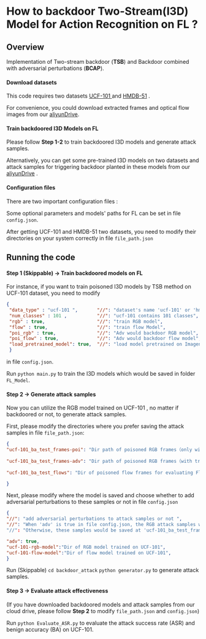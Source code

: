 # How to backdoor Two-Stream(I3D) Model for Action Recognition on FL ?
 
 ## Overview
Implementation of Two-stream backdoor (**TSB**) and Backdoor combined with adversarial perturbations (**BCAP**).  

#### Download datasets
This code requires two datasets  [UCF-101 ](http://crcv.ucf.edu/data/UCF101.php) and [HMDB-51](https://serre-lab.clps.brown.edu/resource/hmdb-a-large-human-motion-database/) .  

 For convenience, you could download extracted frames and optical flow images from our [aliyunDrive](https://www.aliyundrive.com/drive/).

#### Train backdoored I3D Models on FL
Please follow **Step 1-2**  to train backdoored I3D models and generate attack samples. 

 Alternatively, you can get some pre-trained I3D models on two datasets and  attack samples for triggering backdoor planted in these models from our [aliyunDrive](https://www.aliyundrive.com/drive/) .


#### Configuration files 
There are two important configuration files :

Some optional parameters and models' paths for FL can be set in file `config.json`. 

After  getting UCF-101 and HMDB-51 two datasets, you need to modify their directories  on your system correctly in file `file_path.json`

## Running the code
#### Step 1 (Skippable) -> Train backdoored models on FL
For instance, if you want to train poisoned I3D models by TSB method on UCF-101 dataset, you need to modify 
```json
{
 "data_type" : "ucf-101 ",       "//": "dataset's name 'ucf-101' or 'hmdb-51' ",
 "num_classes" : 101 ,           "//": "ucf-101 contains 101 classes",
 "rgb" : true,                   "//": "train RGB model",
 "flow" : true,                  "//": "train flow Model",
 "poi_rgb" : true,               "//": "Adv would backdoor RGB model",
 "poi_flow" : true,              "//": "Adv would backdoor flow model",
 "load_pretrained_model": true,  "//": "load model pretrained on Imagenet"
 }
 ```
 in file `config.json`.   

Run `python main.py` to train the I3D models which would be saved in folder `FL_Model`.

#### Step 2  -> Generate attack samples
Now you can utilize  the RGB model trained on UCF-101 , no matter if backdoored or not,   to generate attack samples.

First, please modify the directories where you prefer saving the attack samples in file  `file_path.json`:
```json
{ 
"ucf-101_ba_test_frames-poi": "Dir path of poisoned RGB frames（only with trigger) for evaluating RGB model's ASR",  
 
"ucf-101_ba_test_frames-adv": "Dir path of poisoned RGB frames（with trigger and adv-perturbation) for evaluating RGB model's ASR",  
  
"ucf-101_ba_test_flows": "Dir of poisoned flow frames for evaluating Flow model's ASR",

}
```

Next, please modify where the model is saved and choose whether to add adversarial perturbations to these samples or not in file `config.json`
```json
{
"//": "add adversarial perturbations to attack samples or not ",
"//": "When 'adv' is true in file config.json, the RGB attack samples would be saved at 'ucf-101_ba_test_frames-adv'. "
"//": "Otherwise, these samples would be saved at 'ucf-101_ba_test_frames-poi'",

"adv": true,
"ucf-101-rgb-model":"Dir of RGB model trained on UCF-101",  
"ucf-101-flow-model":"Dir of flow model trained on UCF-101",
}

```
Run (Skippable) 
`cd backdoor_attack`
`python generator.py`
 to generate attack samples.

#### Step 3 -> Evaluate attack effectiveness
(If you have downloaded backdoored models and attack samples from our cloud drive, please follow **Step 2** to modify `file_path.json` and `config.json`)

Run `python Evaluate_ASR.py` to evaluate the attack success rate (ASR) and benign accuracy (BA) on UCF-101.
